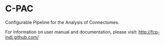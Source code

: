 C-PAC
=====

Configurable Pipeline for the Analysis of Connectomes. 

For information on user manual and documentation, 
please visit: http://fcp-indi.github.com/